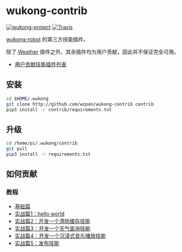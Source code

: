 # wukong-contrib

<a href="https://github.com/users/wzpan/projects/1"><img alt="wukong-project" src="https://img.shields.io/badge/project-wukong-informational.svg?style=flat-square"></a>
<a href="https://travis-ci.org/wzpan/wukong-contrib"><img alt="Travis" src="https://img.shields.io/travis/wzpan/wukong-contrib.svg?style=flat-square"></a>

[wukong-robot](http://github.com/wzpan/wukong-robot) 的第三方技能插件。

除了 [Weather](https://github.com/wzpan/wukong-contrib/wiki/weather) 插件之外，其余插件均为用户贡献，因此并不保证完全可用。

* [用户贡献技能插件列表](https://wukong.hahack.com/#/contrib)

## 安装

``` sh
cd $HOME/.wukong
git clone http://github.com/wzpan/wukong-contrib contrib
pip3 install -r contrib/requirements.txt
```

## 升级

``` sh
cd /home/pi/.wukong/contrib
git pull
pip3 install -r requirements.txt
```

## 如何贡献

### 教程

- [基础篇](https://wukong.hahack.com/#/writing-skill-basic)
- [实战篇1：hello world](https://wukong.hahack.com/#/writing-skill-1)
- [实战篇2：开发一个清除缓存技能](https://wukong.hahack.com/#/writing-skill-2)
- [实战篇3：开发一个天气查询技能](https://wukong.hahack.com/#/writing-skill-3)
- [实战篇4：开发一个沉浸式音乐播放技能](https://wukong.hahack.com/#/writing-skill-4)
- [实战篇5：发布技能](https://wukong.hahack.com/#/writing-skill-publish)

